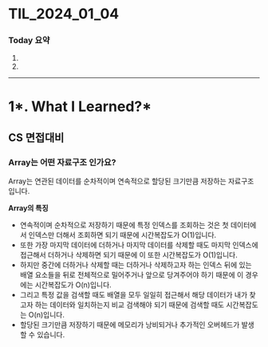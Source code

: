 # TIL_2024_01_04

### Today 요약

1.
2.

---

# 1*. What I Learned?*

## CS 면접대비

### Array는 어떤 자료구조 인가요?

Array는 연관된 데이터를 순차적이며 연속적으로 할당된 크기만큼 저장하는 자료구조입니다.

**Array의 특징**

- 연속적이며 순차적으로 저장하기 때문에 특정 인덱스를 조회하는 것은 첫 데이터에서 인덱스만 더해서 조회하면 되기 때문에 시간복잡도가 O(1)입니다.
- 또한 가장 마지막 데이터에 더하거나 마지막 데이터를 삭제할 때도 마지막 인덱스에 접근해서 더하거나 삭제하면 되기 때문에 이 또한 시간복잡도가 O(1)입니다.
- 하지만 중간에 더하거나 삭제할 때는 더하거나 삭제하고자 하는 인덱스 뒤에 있는 배열 요소들을 뒤로 전체적으로 밀어주거나 앞으로 당겨주어야 하기 때문에 이 경우에는 시간복잡도가 O(n)입니다.
- 그리고 특정 값을 검색할 때도 배열을 모두 일일히 접근해서 해당 데이터가 내가 찾고자 하는 데이터와 일치하는지 비교 검색해야 되기 때문에 검색할 때도 시간복잡도는 O(n)입니다.
- 할당된 크기만큼 저장하기 때문에 메모리가 낭비되거나 추가적인 오버헤드가 발생할 수 있습니다.
